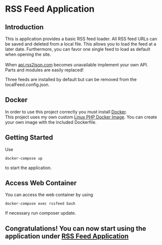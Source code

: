 # RSS Feed Application
## Introduction

This is application provides a basic RSS feed loader. All RSS feed URLs can be saved and deleted from a local file. 
This allows you to load the feed at a later date. Furthermore, you can favor one single feed to load as 
default when opening the site.
<br>
<br>
When [api.rss2json.com](https://www.api.rss2json.com) becomes unavailable implement your own API. Parts and modules are easily replaced!

Three feeds are installed by default but can be removed from the localFeed.config.json.

## Docker
In order to use this project correctly you must install [Docker](https://www.docker.com).
<br>
This project uses my own custom [Linux PHP Docker Image](https://hub.docker.com/r/thehideout/php-8.0.2-apache-composer-xdebug).
You can create your own image with the included Dockerfile.

## Getting Started
Use
```bash
docker-compose up
```
to start the application.
<br>

## Access Web Container
You can access the web container by using
```bash
docker-compose exec rssfeed bash
```
If necessary run composer update.
<br>

## Congratulations! You can now start using the application under [RSS Feed Application](http://127.0.0.1:8080)
